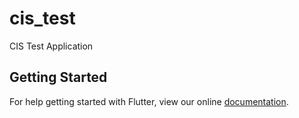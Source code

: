# cis_test

CIS Test Application

## Getting Started

For help getting started with Flutter, view our online
[documentation](https://flutter.io/).
